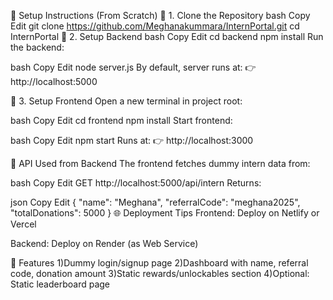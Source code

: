 🚀 Setup Instructions (From Scratch)
🔹 1. Clone the Repository
bash
Copy
Edit
git clone https://github.com/Meghanakummara/InternPortal.git
cd InternPortal
🔹 2. Setup Backend
bash
Copy
Edit
cd backend
npm install
Run the backend:

bash
Copy
Edit
node server.js
By default, server runs at:
👉 http://localhost:5000

🔹 3. Setup Frontend
Open a new terminal in project root:

bash
Copy
Edit
cd frontend
npm install
Start frontend:

bash
Copy
Edit
npm start
Runs at:
👉 http://localhost:3000

🧪 API Used from Backend
The frontend fetches dummy intern data from:

bash
Copy
Edit
GET http://localhost:5000/api/intern
Returns:

json
Copy
Edit
{
  "name": "Meghana",
  "referralCode": "meghana2025",
  "totalDonations": 5000
}
🌐 Deployment Tips
Frontend: Deploy on Netlify or Vercel

Backend: Deploy on Render (as Web Service)

📸 Features
1)Dummy login/signup page
2)Dashboard with name, referral code, donation amount
3)Static rewards/unlockables section
4)Optional: Static leaderboard page

